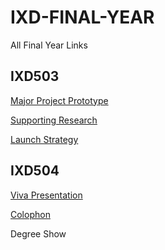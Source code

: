 # IXD-FINAL-YEAR
All Final Year Links

## IXD503

[Major Project Prototype](https://invis.io/N4RSAC2XYC2)

[Supporting Research](https://www.tumblr.com/blog/csd3sign/ixd503)

[Launch Strategy]()


## IXD504

[Viva Presentation]()

[Colophon]()

Degree Show

